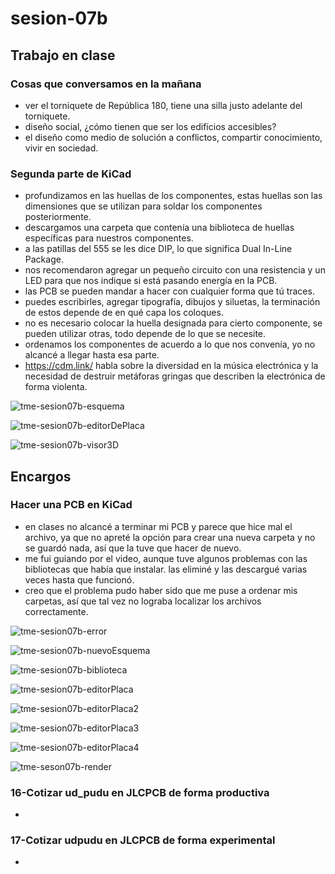 # sesion-07b

## Trabajo en clase

### Cosas que conversamos en la mañana

- ver el torniquete de República 180, tiene una silla justo adelante del torniquete.
- diseño social, ¿cómo tienen que ser los edificios accesibles?
- el diseño como medio de solución a conflictos, compartir conocimiento, vivir en sociedad.

### Segunda parte de KiCad

- profundizamos en las huellas de los componentes, estas huellas son las dimensiones que se utilizan para soldar los componentes posteriormente.
- descargamos una carpeta que contenía una biblioteca de huellas específicas para nuestros componentes.
- a las patillas del 555 se les dice DIP, lo que significa Dual In-Line Package.
- nos recomendaron agregar un pequeño circuito con una resistencia y un LED para que nos indique si está pasando energía en la PCB.
- las PCB se pueden mandar a hacer con cualquier forma que tú traces.
- puedes escribirles, agregar tipografía, dibujos y siluetas, la terminación de estos depende de en qué capa los coloques.
- no es necesario colocar la huella designada para cierto componente, se pueden utilizar otras, todo depende de lo que se necesite.
- ordenamos los componentes de acuerdo a lo que nos convenía, yo no alcancé a llegar hasta esa parte.
- <https://cdm.link/> habla sobre la diversidad en la música electrónica y la necesidad de destruir metáforas gringas que describen la electrónica de forma violenta.

![tme-sesion07b-esquema](https://github.com/user-attachments/assets/5e29b38a-ec80-4072-9d94-26aa672813bd)

![tme-sesion07b-editorDePlaca](https://github.com/user-attachments/assets/4476a031-f4f9-4b27-a309-ba55b23f03f8)

![tme-sesion07b-visor3D](https://github.com/user-attachments/assets/b8e7b552-b558-499a-b100-70b5c84808ef)

## Encargos

### Hacer una PCB en KiCad

- en clases no alcancé a terminar mi PCB y parece que hice mal el archivo, ya que no apreté la opción para crear una nueva carpeta y no se guardó nada, así que la tuve que hacer de nuevo.
- me fui guiando por el video, aunque tuve algunos problemas con las bibliotecas que había que instalar. las eliminé y las descargué varias veces hasta que funcionó.
- creo que el problema pudo haber sido que me puse a ordenar mis carpetas, así que tal vez no lograba localizar los archivos correctamente.

![tme-sesion07b-error](https://github.com/user-attachments/assets/57e6ee99-cd4b-4732-8230-94f17930c04c)

![tme-sesion07b-nuevoEsquema](https://github.com/user-attachments/assets/75c5d537-81c3-48c7-a864-f52713e86ee3)

![tme-sesion07b-biblioteca](https://github.com/user-attachments/assets/f3493e80-b44f-40fc-a7f9-54632b1ee36c)

![tme-sesion07b-editorPlaca](https://github.com/user-attachments/assets/c9e691c0-d0b4-4be7-854f-336578c876dd)

![tme-sesion07b-editorPlaca2](https://github.com/user-attachments/assets/a7ce73d5-0c7d-4413-a819-5352489ddd5d)

![tme-sesion07b-editorPlaca3](https://github.com/user-attachments/assets/1ba3940d-c962-4e92-9d21-b86b24fc8295)

![tme-sesion07b-editorPlaca4](https://github.com/user-attachments/assets/947b4eea-c7d6-4757-bd07-530bd8f9d21e)

![tme-seson07b-render](https://github.com/user-attachments/assets/de4cd46f-cfff-4804-be70-1a4e7ef39660)

### 16-Cotizar ud_pudu en JLCPCB de forma productiva

-

### 17-Cotizar udpudu en JLCPCB de forma experimental

-
